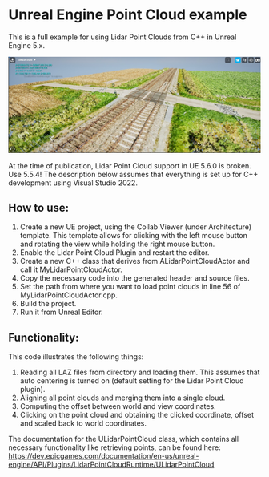 # Unreal Engine Point Cloud example
This is a full example for using Lidar Point Clouds from C++ in Unreal Engine 5.x. 

![Point Cloud in UE](ue_pc.jpg)

At the time of publication, Lidar Point Cloud support in UE 5.6.0 is broken. Use 5.5.4! The description below assumes that everything is set up for C++ development using Visual Studio 2022.

## How to use:
1. Create a new UE project, using the Collab Viewer (under Architecture) template. This template allows for clicking with the left mouse button and rotating the view while holding the right mouse button.
2. Enable the Lidar Point Cloud Plugin and restart the editor.
3. Create a new C++ class that derives from ALidarPointCloudActor and call it MyLidarPointCloudActor.
4. Copy the necessary code into the generated header and source files.
5. Set the path from where you want to load point clouds in line 56 of MyLidarPointCloudActor.cpp.
6. Build the project.
7. Run it from Unreal Editor.

## Functionality:
This code illustrates the following things:
1. Reading all LAZ files from directory and loading them. This assumes that auto centering is turned on (default setting for the Lidar Point Cloud plugin).
2. Aligning all point clouds and merging them into a single cloud.
3. Computing the offset between world and view coordinates.
4. Clicking on the point cloud and obtaining the clicked coordinate, offset and scaled back to world coordinates.

The documentation for the ULidarPointCloud class, which contains all necessary functionality like retrieving points, can be found here: https://dev.epicgames.com/documentation/en-us/unreal-engine/API/Plugins/LidarPointCloudRuntime/ULidarPointCloud
